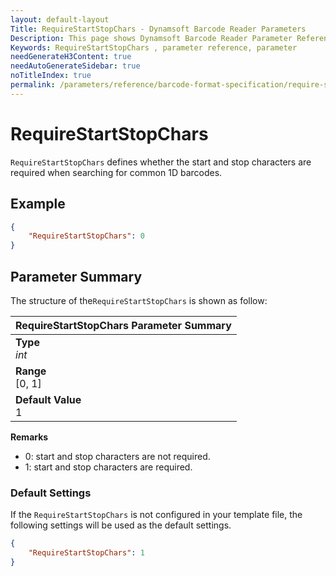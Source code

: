 ```yaml
---
layout: default-layout
Title: RequireStartStopChars - Dynamsoft Barcode Reader Parameters
Description: This page shows Dynamsoft Barcode Reader Parameter Reference for RequireStartStopChars.
Keywords: RequireStartStopChars , parameter reference, parameter
needGenerateH3Content: true
needAutoGenerateSidebar: true
noTitleIndex: true
permalink: /parameters/reference/barcode-format-specification/require-start-stop-chars.html
---
```


# RequireStartStopChars  

`RequireStartStopChars` defines whether the start and stop characters are required when searching for common 1D barcodes.
## Example


```json
{
    "RequireStartStopChars": 0
}
```

## Parameter Summary
The structure of the`RequireStartStopChars` is shown as follow:

| RequireStartStopChars  Parameter Summary |
| :--------------------------------- |
| **Type**<br>*int* |
| **Range**<br>[0, 1] |
| **Default Value**<br> 1|

**Remarks**
- 0: start and stop characters are not required.
- 1: start and stop characters are required.

### Default Settings

If the `RequireStartStopChars` is not configured in your template file, the following settings will be used as the default settings.

```json
{
    "RequireStartStopChars": 1
}
```
